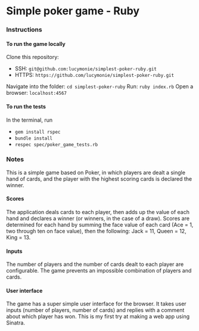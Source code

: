 # Simple poker game - Ruby

### Instructions

#### To run the game locally
Clone this repository:
- SSH: `git@github.com:lucymonie/simplest-poker-ruby.git`
- HTTPS: `https://github.com/lucymonie/simplest-poker-ruby.git`

Navigate into the folder: `cd simplest-poker-ruby`
Run: `ruby index.rb`
Open a browser: `localhost:4567`

#### To run the tests
In the terminal, run
- `gem install rspec`
- `bundle install`
- `respec spec/poker_game_tests.rb`

### Notes
This is a simple game based on Poker, in which players are dealt a single hand of cards, and
the player with the highest scoring cards is declared the winner.

#### Scores
The application deals cards to each player, then adds up the value of each hand and declares a
winner (or winners, in the case of a draw). Scores are determined for each hand by summing the face
value of each card (Ace = 1, two through ten on face value), then the following: Jack = 11, Queen = 12,
King = 13.

#### Inputs
The number of players and the number of cards dealt to each player are configurable. The
game prevents an impossible combination of players and cards.

#### User interface
The game has a super simple user interface for the browser. It takes user inputs (number of players, number
of cards) and replies with a comment about which player has won. This is my first try at making a web app using Sinatra.
